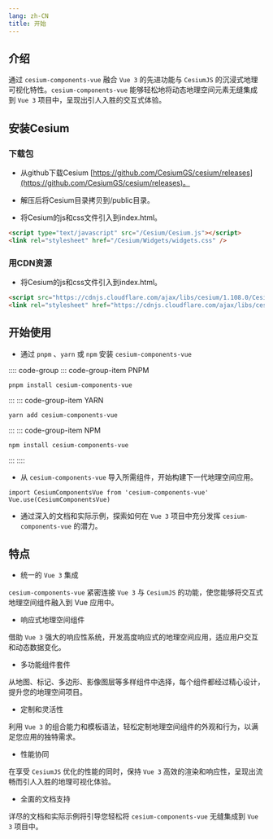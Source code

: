 ```yaml
---
lang: zh-CN
title: 开始
---
```


## 介绍

通过 `cesium-components-vue` 融合 `Vue 3` 的先进功能与 `CesiumJS` 的沉浸式地理可视化特性。`cesium-components-vue` 能够轻松地将动态地理空间元素无缝集成到 `Vue 3` 项目中，呈现出引人入胜的交互式体验。

## 安装Cesium

### 下载包

- 从github下载Cesium [https://github.com/CesiumGS/cesium/releases](https://github.com/CesiumGS/cesium/releases)。

- 解压后将Cesium目录拷贝到/public目录。

- 将Cesium的js和css文件引入到index.html。

```html
<script type="text/javascript" src="/Cesium/Cesium.js"></script>
<link rel="stylesheet" href="/Cesium/Widgets/widgets.css" />
```

### 用CDN资源

- 将Cesium的js和css文件引入到index.html。

```html
<script src="https://cdnjs.cloudflare.com/ajax/libs/cesium/1.108.0/Cesium.js" integrity="sha512-x4px4C+PHoAP0tAGI1XA1164gN+pT88gY5wpP4j4Nokmg75f5RJ9HOyzLNx6usrbtmzZFaGbPxdYgeEnptqbqA==" crossorigin="anonymous" referrerpolicy="no-referrer"></script>
<link rel="stylesheet" href="https://cdnjs.cloudflare.com/ajax/libs/cesium/1.108.0/Widgets/widgets.min.css" integrity="sha512-B5b+YSvAqAIXLgYMg42Tc9KmdoYyGQt2G13igHZaDPitOzeO6hUsMkz8uhNg24eRbPcTivMcQ55/FhyxzcCFVQ==" crossorigin="anonymous" referrerpolicy="no-referrer" />
```

## 开始使用

- 通过 `pnpm` 、`yarn` 或 `npm` 安装 `cesium-components-vue`

:::: code-group
::: code-group-item PNPM

```bash:no-line-numbers
pnpm install cesium-components-vue
```

:::
::: code-group-item YARN

```bash:no-line-numbers
yarn add cesium-components-vue
```

:::
::: code-group-item NPM

```bash:no-line-numbers
npm install cesium-components-vue
```

:::
::::

- 从 `cesium-components-vue` 导入所需组件，开始构建下一代地理空间应用。

```js:no-line-numbers
import CesiumComponentsVue from 'cesium-components-vue'
Vue.use(CesiumComponentsVue)
```

- 通过深入的文档和实际示例，探索如何在 `Vue 3` 项目中充分发挥 `cesium-components-vue` 的潜力。

## 特点

- 统一的 `Vue 3` 集成

`cesium-components-vue` 紧密连接 `Vue 3` 与 `CesiumJS` 的功能，使您能够将交互式地理空间组件融入到 Vue 应用中。

- 响应式地理空间组件

借助 `Vue 3` 强大的响应性系统，开发高度响应式的地理空间应用，适应用户交互和动态数据变化。

- 多功能组件套件

从地图、标记、多边形、影像图层等多样组件中选择，每个组件都经过精心设计，提升您的地理空间项目。

- 定制和灵活性

利用 `Vue 3` 的组合能力和模板语法，轻松定制地理空间组件的外观和行为，以满足您应用的独特需求。

- 性能协同

在享受 `CesiumJS` 优化的性能的同时，保持 `Vue 3` 高效的渲染和响应性，呈现出流畅而引人入胜的地理可视化体验。

- 全面的文档支持

详尽的文档和实际示例将引导您轻松将 `cesium-components-vue` 无缝集成到 `Vue 3` 项目中。
